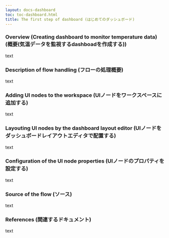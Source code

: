 ```yaml
---
layout: docs-dashboard
toc: toc-dashboard.html
title: The first step of dashboard (はじめてのダッシュボード)
---
```


### Overview (Creating dashboard to monitor temperature data) (概要(気温データを監視するdashboadを作成する))
text

### Description of flow handling (フローの処理概要)
text

### Adding UI nodes to the workspace (UIノードをワークスペースに追加する)
text

### Layouting UI nodes by the dashboard layout editor (UIノードをダッシュボードレイアウトエディタで配置する)
text

### Configuration of the UI node properties (UIノードのプロパティを設定する)
text

### Source of the flow (ソース)
text

### References (関連するドキュメント)
text

